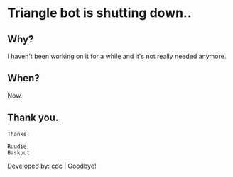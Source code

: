 # Triangle bot is shutting down..
## Why?
I haven't been working on it for a while and it's not really needed anymore.
## When?
Now.
## Thank you.
```
Thanks:

Ruudie
Baskoot
```

 Developed by: cdc | Goodbye!
